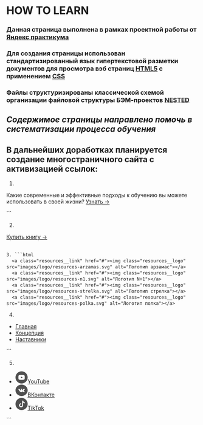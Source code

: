 # **HOW TO LEARN**


### Данная страница выполнена в рамках проектной работы от [Яндекс практикума](https://practicum.yandex.ru/)

### Для создания страницы использован стандартизированный язык гипертекстовой разметки документов для просмотра вэб страниц [HTML5](https://html.com/) c применением [CSS](https://css-tricks.com/)

### Файлы структуризированы классической схемой организации файловой структуры БЭМ-проектов [NESTED](https://ru.bem.info/methodology/filestructure/#nested)


## *Содержимое страницы направлено помочь в систематизации процесса обучения*


## В дальнейших доработках планируется создание многостраничного сайта с активизацией ссылок:


1. ```html
<p class="header__subtitle">Какие современные и эффективные подходы к обучению вы можете использовать в своей жизни? <a href="#" class="header__link">Узнать &rarr;</a></p>
```

2. ```html
<a class="khan__buy-link" href="#">Купить книгу &#8594;</a>
```

3. ```html
  <a class="resources__link" href="#"><img class="resources__logo" src="images/logo/resources-arzamas.svg" alt="Логотип арзамас"></a>
  <a class="resources__link" href="#"><img class="resources__logo" src="images/logo/resources-n1.svg" alt="Логотип N+1"></a>
  <a class="resources__link" href="#"><img class="resources__logo" src="images/logo/resources-strelka.svg" alt="Логотип стрелка"></a>
  <a class="resources__link" href="#"><img class="resources__logo" src="images/logo/resources-polka.svg" alt="Логотип полка"></a>
```

4. ```html
<ul class="footer__column-links">
  <li><a class="footer__column-link" href="#">Главная</a></li>
  <li><a class="footer__column-link" href="#">Концепция</a></li>
  <li><a class="footer__column-link" href="#">Наставники</a></li>
</ul>
```

5. ```html
<ul class="footer__column-links">
  <li><a class="footer__column-link" href="#"><img class="footer__social-icon" alt="Иконка Ютуба" src="./images/youtube-icon.svg">YouTube</a></li>
  <li><a class="footer__column-link" href="#"><img class="footer__social-icon" alt="Иконка ВК" src="./images/vk_color_white.svg">ВКонтакте</a></li>
  <li><a class="footer__column-link" href="#"><img class="footer__social-icon" alt="Иконка ТикТока" src="./images/tiktok-icon.svg">TikTok</a></li>
</ul>
```


